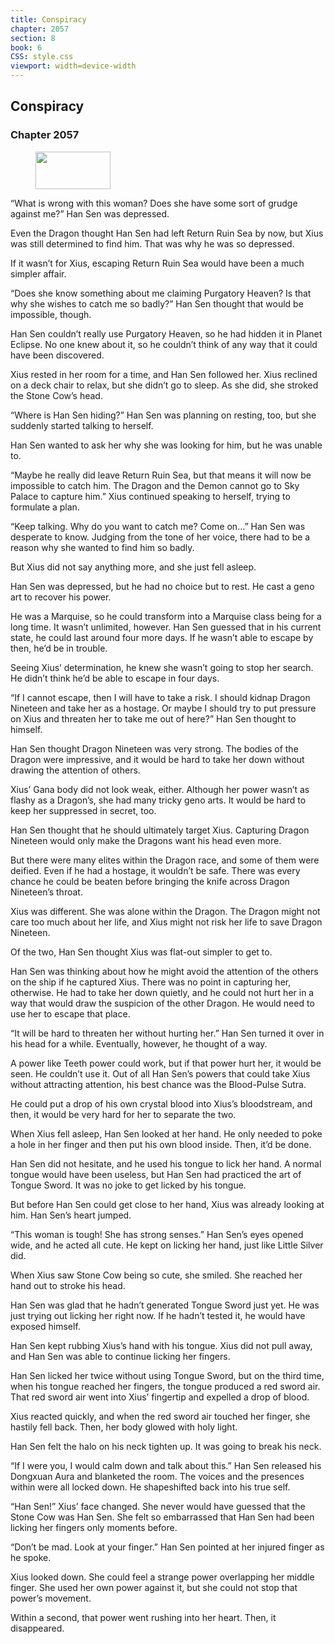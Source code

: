 ```yaml
---
title: Conspiracy
chapter: 2057
section: 8
book: 6
CSS: style.css
viewport: width=device-width
---
```


## Conspiracy

### Chapter 2057

<figure>
	<img src="../Images/gem.gif" alt="" id="gem" width="120" height="60" />
</figure>

“What is wrong with this woman? Does she have some sort of grudge against me?” Han Sen was depressed.

Even the Dragon thought Han Sen had left Return Ruin Sea by now, but Xius was still determined to find him. That was why he was so depressed.

If it wasn’t for Xius, escaping Return Ruin Sea would have been a much simpler affair.

“Does she know something about me claiming Purgatory Heaven? Is that why she wishes to catch me so badly?” Han Sen thought that would be impossible, though.

Han Sen couldn’t really use Purgatory Heaven, so he had hidden it in Planet Eclipse. No one knew about it, so he couldn’t think of any way that it could have been discovered.

Xius rested in her room for a time, and Han Sen followed her. Xius reclined on a deck chair to relax, but she didn’t go to sleep. As she did, she stroked the Stone Cow’s head.

“Where is Han Sen hiding?” Han Sen was planning on resting, too, but she suddenly started talking to herself.

Han Sen wanted to ask her why she was looking for him, but he was unable to.

“Maybe he really did leave Return Ruin Sea, but that means it will now be impossible to catch him. The Dragon and the Demon cannot go to Sky Palace to capture him.” Xius continued speaking to herself, trying to formulate a plan.

“Keep talking. Why do you want to catch me? Come on…” Han Sen was desperate to know. Judging from the tone of her voice, there had to be a reason why she wanted to find him so badly.

But Xius did not say anything more, and she just fell asleep.

Han Sen was depressed, but he had no choice but to rest. He cast a geno art to recover his power.

He was a Marquise, so he could transform into a Marquise class being for a long time. It wasn’t unlimited, however. Han Sen guessed that in his current state, he could last around four more days. If he wasn’t able to escape by then, he’d be in trouble.

Seeing Xius’ determination, he knew she wasn’t going to stop her search. He didn’t think he’d be able to escape in four days.

“If I cannot escape, then I will have to take a risk. I should kidnap Dragon Nineteen and take her as a hostage. Or maybe I should try to put pressure on Xius and threaten her to take me out of here?” Han Sen thought to himself.

Han Sen thought Dragon Nineteen was very strong. The bodies of the Dragon were impressive, and it would be hard to take her down without drawing the attention of others.

Xius’ Gana body did not look weak, either. Although her power wasn’t as flashy as a Dragon’s, she had many tricky geno arts. It would be hard to keep her suppressed in secret, too.

Han Sen thought that he should ultimately target Xius. Capturing Dragon Nineteen would only make the Dragons want his head even more.

But there were many elites within the Dragon race, and some of them were deified. Even if he had a hostage, it wouldn’t be safe. There was every chance he could be beaten before bringing the knife across Dragon Nineteen’s throat.

Xius was different. She was alone within the Dragon. The Dragon might not care too much about her life, and Xius might not risk her life to save Dragon Nineteen.

Of the two, Han Sen thought Xius was flat-out simpler to get to.

Han Sen was thinking about how he might avoid the attention of the others on the ship if he captured Xius. There was no point in capturing her, otherwise. He had to take her down quietly, and he could not hurt her in a way that would draw the suspicion of the other Dragon. He would need to use her to escape that place.

“It will be hard to threaten her without hurting her.” Han Sen turned it over in his head for a while. Eventually, however, he thought of a way.

A power like Teeth power could work, but if that power hurt her, it would be seen. He couldn’t use it. Out of all Han Sen’s powers that could take Xius without attracting attention, his best chance was the Blood-Pulse Sutra.

He could put a drop of his own crystal blood into Xius’s bloodstream, and then, it would be very hard for her to separate the two.

When Xius fell asleep, Han Sen looked at her hand. He only needed to poke a hole in her finger and then put his own blood inside. Then, it’d be done.

Han Sen did not hesitate, and he used his tongue to lick her hand. A normal tongue would have been useless, but Han Sen had practiced the art of Tongue Sword. It was no joke to get licked by his tongue.

But before Han Sen could get close to her hand, Xius was already looking at him. Han Sen’s heart jumped.

“This woman is tough! She has strong senses.” Han Sen’s eyes opened wide, and he acted all cute. He kept on licking her hand, just like Little Silver did.

When Xius saw Stone Cow being so cute, she smiled. She reached her hand out to stroke his head.

Han Sen was glad that he hadn’t generated Tongue Sword just yet. He was just trying out licking her right now. If he hadn’t tested it, he would have exposed himself.

Han Sen kept rubbing Xius’s hand with his tongue. Xius did not pull away, and Han Sen was able to continue licking her fingers.

Han Sen licked her twice without using Tongue Sword, but on the third time, when his tongue reached her fingers, the tongue produced a red sword air. That red sword air went into Xius’ fingertip and expelled a drop of blood.

Xius reacted quickly, and when the red sword air touched her finger, she hastily fell back. Then, her body glowed with holy light.

Han Sen felt the halo on his neck tighten up. It was going to break his neck.

“If I were you, I would calm down and talk about this.” Han Sen released his Dongxuan Aura and blanketed the room. The voices and the presences within were all locked down. He shapeshifted back into his true self.

“Han Sen!” Xius’ face changed. She never would have guessed that the Stone Cow was Han Sen. She felt so embarrassed that Han Sen had been licking her fingers only moments before.

“Don’t be mad. Look at your finger.” Han Sen pointed at her injured finger as he spoke.

Xius looked down. She could feel a strange power overlapping her middle finger. She used her own power against it, but she could not stop that power’s movement.

Within a second, that power went rushing into her heart. Then, it disappeared.